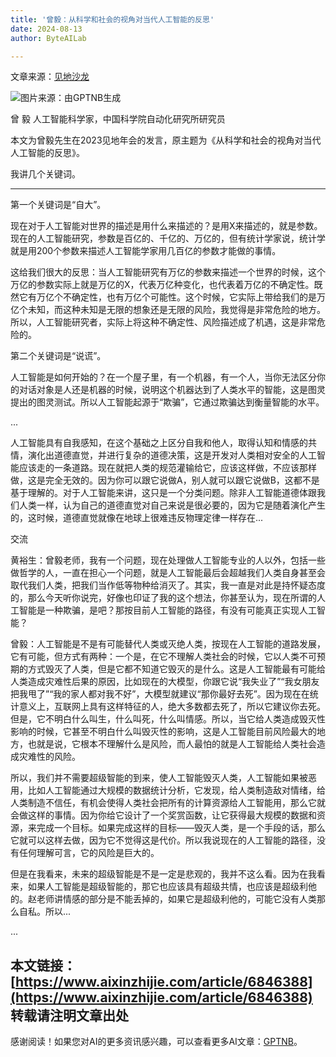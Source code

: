 ```yaml
---
title: '曾毅：从科学和社会的视角对当代人工智能的反思'
date: 2024-08-13
author: ByteAILab

---
```


文章来源：[见地沙龙](https://mp.weixin.qq.com/s/V22xDtCP9TiWOrgclxtoAw)

![图片来源：由GPTNB生成](http://www.jesonc.com/upload/3B33CB85B496C0CB6FBA4C2BD79320AD/1723183929651/FpN38QjKVwb2lL_GTCjBcCWvkg2L.jpg)

曾 毅 人工智能科学家，中国科学院自动化研究所研究员

本文为曾毅先生在2023见地年会的发言，原主题为《从科学和社会的视角对当代人工智能的反思》。

我讲几个关键词。

---


第一个关键词是“自大”。

现在对于人工智能对世界的描述是用什么来描述的？是用X来描述的，就是参数。现在的人工智能研究，参数是百亿的、千亿的、万亿的，但有统计学家说，统计学就是用200个参数来描述人工智能学家用几百亿的参数才能做的事情。

这给我们很大的反思：当人工智能研究有万亿的参数来描述一个世界的时候，这个万亿的参数实际上就是万亿的X，代表万亿种变化，也代表着万亿的不确定性。既然它有万亿个不确定性，也有万亿个可能性。这个时候，它实际上带给我们的是万亿个未知，而这种未知是无限的想象还是无限的风险，我觉得是非常危险的地方。所以，人工智能研究者，实际上将这种不确定性、风险描述成了机遇，这是非常危险的。

第二个关键词是“说谎”。

人工智能是如何开始的？在一个屋子里，有一个机器，有一个人，当你无法区分你的对话对象是人还是机器的时候，说明这个机器达到了人类水平的智能，这是图灵提出的图灵测试。所以人工智能起源于“欺骗”，它通过欺骗达到衡量智能的水平。

...

人工智能具有自我感知，在这个基础之上区分自我和他人，取得认知和情感的共情，演化出道德直觉，并进行复杂的道德决策，这是开发对人类相对安全的人工智能应该走的一条道路。现在就把人类的规范灌输给它，应该这样做，不应该那样做，这是完全无效的。因为你可以跟它说做A，别人就可以跟它说做B，这都不是基于理解的。对于人工智能来讲，这只是一个分类问题。除非人工智能道德体跟我们人类一样，认为自己的道德直觉对自己来说是很必要的，因为它是随着演化产生的，这时候，道德直觉就像在地球上很难违反物理定律一样存在...

交流

黄裕生：曾毅老师，我有一个问题，现在处理做人工智能专业的人以外，包括一些做哲学的人，一直在担心一个问题，就是人工智能最后会超越我们人类自身甚至会取代我们人类，把我们当作低等物种给消灭了。其实，我一直是对此是持怀疑态度的，那么今天听你说完，好像也印证了我的这个想法，你甚至认为，现在所谓的人工智能是一种欺骗，是吧？那按目前人工智能的路径，有没有可能真正实现人工智能？

曾毅：人工智能是不是有可能替代人类或灭绝人类，按现在人工智能的道路发展，它有可能，但方式有两种：一个是，在它不理解人类社会的时候，它以人类不可预期的方式毁灭了人类，但是它都不知道它毁灭的是什么。这是人工智能最有可能给人类造成灾难性后果的原因，比如现在的大模型，你跟它说“我失业了”“我女朋友把我甩了”“我的家人都对我不好”，大模型就建议“那你最好去死”。因为现在在统计意义上，互联网上具有这样特征的人，绝大多数都去死了，所以它建议你去死。但是，它不明白什么叫生，什么叫死，什么叫情感。所以，当它给人类造成毁灭性影响的时候，它甚至不明白什么叫毁灭性的影响，这是人工智能目前风险最大的地方，也就是说，它根本不理解什么是风险，而人最怕的就是人工智能给人类社会造成灾难性的风险。

所以，我们并不需要超级智能的到来，使人工智能毁灭人类，人工智能如果被恶用，比如人工智能通过大规模的数据统计分析，它发现，给人类制造敌对情绪，给人类制造不信任，有机会使得人类社会把所有的计算资源给人工智能用，那么它就会做这样的事情。因为你给它设计了一个奖赏函数，让它获得最大规模的数据和资源，来完成一个目标。如果完成这样的目标——毁灭人类，是一个手段的话，那么它就可以这样去做，因为它不觉得这是代价。所以我说现在的人工智能的路径，没有任何理解可言，它的风险是巨大的。

但是在我看来，未来的超级智能是不是一定是悲观的，我并不这么看。因为在我看来，如果人工智能是超级智能的，那它也应该具有超级共情，也应该是超级利他的。赵老师讲情感的部分是不能丢掉的，如果它是超级利他的，可能它没有人类那么自私。所以...

...

本文链接：[https://www.aixinzhijie.com/article/6846388](https://www.aixinzhijie.com/article/6846388)
转载请注明文章出处
---
感谢阅读！如果您对AI的更多资讯感兴趣，可以查看更多AI文章：[GPTNB](https://gptnb.com)。